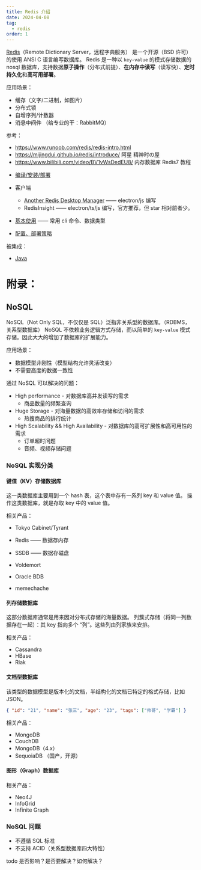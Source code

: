 ```yaml
---
title: Redis 介绍
date: 2024-04-08
tag:
  - redis
order: 1
---
```


[Redis](https://redis.io/)（Remote Dictionary Server，远程字典服务） 是一个开源（BSD 许可）的使用 ANSI C 语言编写数据库。
Redis 是一种以 `key-value` 的模式存储数据的 nosql 数据库，支持数据**原子操作**（分布式前提）、**在内存中读写**（读写快）、**定时持久化**和**高可用部署**。

应用场景：

- 缓存（文字/二进制，如图片）
- 分布式锁
- 自增序列/计数器
- ~~消息中间件~~ （给专业的干：RabbitMQ）

参考：

- <https://www.runoob.com/redis/redis-intro.html>
- <https://mijingdui.github.io/redis/introduce/> 阿星 精神时の屋
- <https://www.bilibili.com/video/BV1vWsDedEU8/> 内存数据库 Redis7 教程

<!-- more -->

- [编译/安装/部署](./setup.md)
- 客户端

  - [Another Redis Desktop Manager](https://github.com/qishibo/AnotherRedisDesktopManager) —— electron/js 编写
  - RedisInsight —— electron/ts/js 编写，官方推荐，但 star 相对前者少。

- [基本使用](./usage.md) —— 常用 cli 命令、数据类型
- [配置、部署策略](./deployment.md)

被集成：

- [Java](/src/zh/dev-java-spring/springboot/springboot-redis.md)

# 附录：

## NoSQL

NoSQL（Not Only SQL，不仅仅是 SQL）泛指非关系型的数据库。（RDBMS，关系型数据库）
NoSQL 不依赖业务逻辑方式存储，而以简单的 `key-value` 模式存储。因此大大的增加了数据库的扩展能力。

应用场景：

- 数据模型非刚性（模型结构允许灵活改变）
- 不需要高度的数据一致性

通过 NoSQL 可以解决的问题：

- High performance - 对数据库高并发读写的需求
  - 商品数量的频繁查询
- Huge Storage - 对海量数据的高效率存储和访问的需求
  - 热搜商品的排行统计
- High Scalability && High Availability - 对数据库的高可扩展性和高可用性的需求
  - 订单超时问题
  - 音频、视频存储问题

### NoSQL 实现分类

#### 键值（KV）存储数据库

这一类数据库主要用到一个 hash 表，这个表中存有一系列 key 和 value 值。
操作这类数据库，就是存取 key 中的 value 值。

相关产品：

- Tokyo Cabinet/Tyrant
- Redis —— 数据存内存
- SSDB —— 数据存磁盘
- Voldemort
- Oracle BDB

- memechache

#### 列存储数据库

这部分数据库通常是用来因对分布式存储的海量数据。
列簇式存储（将同一列数据存在一起）：其 key 指向多个 “列”。这些列由列家族来安排。

相关产品：

- Cassandra
- HBase
- Riak

#### 文档型数据库

该类型的数据模型是版本化的文档，半结构化的文档已特定的格式存储，比如 JSON。

```json
{ "id": "21", "name": "张三", "age": "23", "tags": ["帅哥", "学霸"] }
```

相关产品：

- MongoDB
- CouchDB
- MongoDB（4.x）
- SequoiaDB （国产，开源）

#### 图形（Graph）数据库

相关产品：

- Neo4J
- InfoGrid
- Infinite Graph

### NoSQL 问题

- 不遵循 SQL 标准
- 不支持 ACID（关系型数据库四大特性）

todo 是否影响？是否要解决？如何解决？
